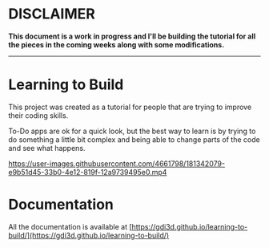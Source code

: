 # DISCLAIMER

**This document is a work in progress and I'll be building the tutorial for all the pieces in the coming weeks along with some modifications.**

--- 
# Learning to Build

This project was created as a tutorial for people that are trying to improve their coding skills.

To-Do apps are ok for a quick look, but the best way to learn is by trying to do something a little bit complex and being able to change parts of the code and see what happens.

https://user-images.githubusercontent.com/4661798/181342079-e9b51d45-33b0-4e12-819f-12a9739495e0.mp4

# Documentation

All the documentation is available at [https://gdi3d.github.io/learning-to-build/](https://gdi3d.github.io/learning-to-build/)
